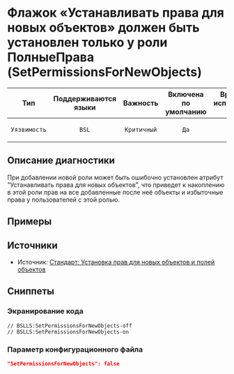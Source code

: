 # Флажок «Устанавливать права для новых объектов» должен быть установлен только у роли ПолныеПрава (SetPermissionsForNewObjects)

 |     Тип      | Поддерживаются<br>языки |  Важность   | Включена<br>по умолчанию | Время на<br>исправление (мин) |                        Тэги                         |
 |:------------:|:-----------------------------:|:-----------:|:------------------------------:|:-----------------------------------:|:---------------------------------------------------:|
 | `Уязвимость` |             `BSL`             | `Критичный` |              `Да`              |                 `1`                 | `standard`<br>`badpractice`<br>`design` | 

<!-- Блоки выше заполняются автоматически, не трогать -->
## Описание диагностики
При добавлении новой роли может быть ошибочно установлен атрибут "Устанавливать права для новых объектов", что приведет к накоплению в этой роли прав на все добавленные после неё объекты и избыточные права у пользователей с этой ролью.

## Примеры
<!-- В данном разделе приводятся примеры, на которые диагностика срабатывает, а также можно привести пример, как можно исправить ситуацию -->

## Источники

* Источник: [Стандарт: Установка прав для новых объектов и полей объектов](https://its.1c.ru/db/v8std/content/532/hdoc)

## Сниппеты

<!-- Блоки ниже заполняются автоматически, не трогать -->
### Экранирование кода

```bsl
// BSLLS:SetPermissionsForNewObjects-off
// BSLLS:SetPermissionsForNewObjects-on
```

### Параметр конфигурационного файла

```json
"SetPermissionsForNewObjects": false
```
